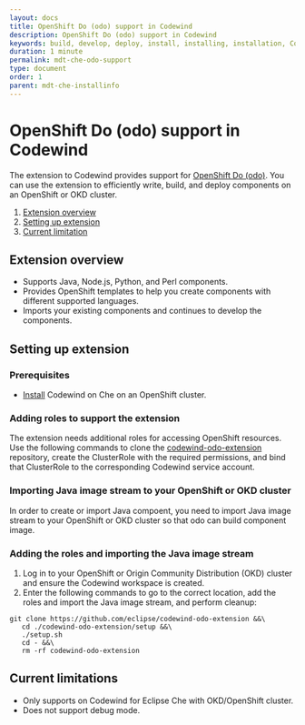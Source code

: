 ```yaml
---
layout: docs
title: OpenShift Do (odo) support in Codewind
description: OpenShift Do (odo) support in Codewind
keywords: build, develop, deploy, install, installing, installation, Codewind for Eclipse Che, cloud, public cloud, services, command line, cli, command, devops, OpenShift, OKD, odo
duration: 1 minute
permalink: mdt-che-odo-support
type: document
order: 1
parent: mdt-che-installinfo
---
```


# OpenShift Do (odo) support in Codewind

The extension to Codewind provides support for [OpenShift Do (odo)](https://github.com/openshift/odo). You can use the extension to efficiently write, build, and deploy components on an OpenShift or OKD cluster.

1. [Extension overview](#overview)
2. [Setting up extension](#setting-up-extension)
3. [Current limitation](#current-limitation)

## Extension overview

- Supports Java, Node.js, Python, and Perl components.
- Provides OpenShift templates to help you create components with different supported languages.
- Imports your existing components and continues to develop the components.

## Setting up extension

### Prerequisites

- [Install](mdt-che-installinfo.html) Codewind on Che on an OpenShift cluster.

### Adding roles to support the extension

The extension needs additional roles for accessing OpenShift resources. Use the following commands to clone the [codewind-odo-extension](https://github.com/eclipse/codewind-odo-extension) repository, create the ClusterRole with the required permissions, and bind that ClusterRole to the corresponding Codewind service account.

### Importing Java image stream to your OpenShift or OKD cluster

In order to create or import Java compoent, you need to import Java image stream to your OpenShift or OKD cluster so that odo can build component image.

### Adding the roles and importing the Java image stream

1. Log in to your OpenShift or Origin Community Distribution (OKD) cluster and ensure the Codewind workspace is created.
2. Enter the following commands to go to the correct location, add the roles and import the Java image stream, and perform cleanup:
```
git clone https://github.com/eclipse/codewind-odo-extension &&\
   cd ./codewind-odo-extension/setup &&\
   ./setup.sh
   cd - &&\
   rm -rf codewind-odo-extension
```

## Current limitations

- Only supports on Codewind for Eclipse Che with OKD/OpenShift cluster.
- Does not support debug mode.